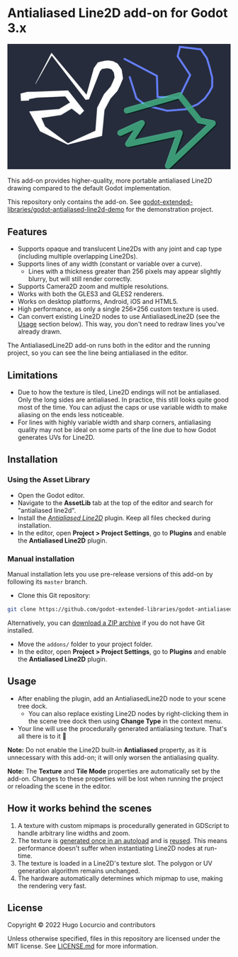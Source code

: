 # Antialiased Line2D add-on for Godot 3.x

![Screenshot](https://raw.githubusercontent.com/Calinou/media/master/godot-antialiased-line2d-demo/screenshot.png)

This add-on provides higher-quality, more portable antialiased Line2D drawing
compared to the default Godot implementation.

This repository only contains the add-on. See
[godot-extended-libraries/godot-antialiased-line2d-demo](https://github.com/godot-extended-libraries/godot-antialiased-line2d-demo)
for the demonstration project.

## Features

- Supports opaque and translucent Line2Ds with any joint and cap type
  (including multiple overlapping Line2Ds).
- Supports lines of any width (constant or variable over a curve).
  - Lines with a thickness greater than 256 pixels may appear slightly blurry,
    but will still render correctly.
- Supports Camera2D zoom and multiple resolutions.
- Works with both the GLES3 and GLES2 renderers.
- Works on desktop platforms, Android, iOS and HTML5.
- High performance, as only a single 256×256 custom texture is used.
- Can convert existing Line2D nodes to use AntialiasedLine2D
  (see the [Usage](#usage) section below).
  This way, you don't need to redraw lines you've already drawn.

The AntialiasedLine2D add-on runs both in the editor and the running project,
so you can see the line being antialiased in the editor.

## Limitations

- Due to how the texture is tiled, Line2D endings will not be antialiased.
  Only the long sides are antialiased. In practice, this still looks quite good
  most of the time. You can adjust the caps or use variable width to make
  aliasing on the ends less noticeable.
- For lines with highly variable width and sharp corners, antialiasing quality
  may not be ideal on some parts of the line due to how Godot generates UVs
  for Line2D.

## Installation

### Using the Asset Library

- Open the Godot editor.
- Navigate to the **AssetLib** tab at the top of the editor and search for
  "antialiased line2d".
- Install the
  [*Antialiased Line2D*](https://godotengine.org/asset-library/asset/729)
  plugin. Keep all files checked during installation.
- In the editor, open **Project > Project Settings**, go to **Plugins**
  and enable the **Antialiased Line2D** plugin.

### Manual installation

Manual installation lets you use pre-release versions of this add-on by
following its `master` branch.

- Clone this Git repository:

```bash
git clone https://github.com/godot-extended-libraries/godot-antialiased-line2d.git
```

Alternatively, you can
[download a ZIP archive](https://github.com/godot-extended-libraries/godot-antialiased-line2d/archive/master.zip)
if you do not have Git installed.

- Move the `addons/` folder to your project folder.
- In the editor, open **Project > Project Settings**, go to **Plugins**
  and enable the **Antialiased Line2D** plugin.

## Usage

- After enabling the plugin, add an AntialiasedLine2D node to your scene tree dock.
  - You can also replace existing Line2D nodes by right-clicking them in the scene
    tree dock then using **Change Type** in the context menu.
- Your line will use the procedurally generated antialiasing texture.
  That's all there is to it :slightly_smiling_face:

**Note:** Do not enable the Line2D built-in **Antialiased** property, as it is
unnecessary with this add-on; it will only worsen the antialiasing quality.

**Note:** The **Texture** and **Tile Mode** properties are automatically set by
the add-on. Changes to these properties will be lost when running the project
or reloading the scene in the editor.

## How it works behind the scenes

1. A texture with custom mipmaps is procedurally generated in GDScript to handle
   arbitrary line widths and zoom.
2. The texture is [generated once in an autoload](addons/antialiased_line2D/texture.gd)
   and is [reused](addons/antialiased_line2d/antialiased_line2d.gd). This means
   performance doesn't suffer when instantiating Line2D nodes at run-time.
3. The texture is loaded in a Line2D's texture slot. The polygon or UV generation
   algorithm remains unchanged.
4. The hardware automatically determines which mipmap to use, making the rendering very fast.

## License

Copyright © 2022 Hugo Locurcio and contributors

Unless otherwise specified, files in this repository are licensed under the
MIT license. See [LICENSE.md](LICENSE.md) for more information.
